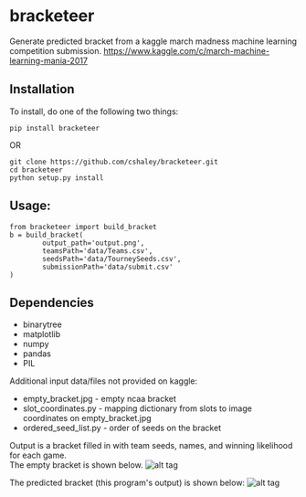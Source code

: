 # bracketeer
Generate predicted bracket from a kaggle march madness machine learning competition submission.
https://www.kaggle.com/c/march-machine-learning-mania-2017

## Installation
To install, do one of the following two things:

`pip install bracketeer`

OR

```
git clone https://github.com/cshaley/bracketeer.git
cd bracketeer
python setup.py install
```

## Usage:
```
from bracketeer import build_bracket
b = build_bracket(
        output_path='output.png', 
        teamsPath='data/Teams.csv',
        seedsPath='data/TourneySeeds.csv',
        submissionPath='data/submit.csv'
)
```

## Dependencies
* binarytree
* matplotlib
* numpy
* pandas
* PIL

Additional input data/files not provided on kaggle:
* empty_bracket.jpg - empty ncaa bracket
* slot_coordinates.py - mapping dictionary from slots to image coordinates on empty_bracket.jpg
* ordered_seed_list.py - order of seeds on the bracket

Output is a bracket filled in with team seeds, names, and winning likelihood for each game.  
The empty bracket is shown below.
![alt tag](https://raw.githubusercontent.com/cshaley/bracketeer/master/empty_brackets/2017.jpg)

The predicted bracket (this program's output) is shown below:
![alt tag](https://raw.githubusercontent.com/cshaley/bracketeer/master/sample/predicted_bracket.jpg)
